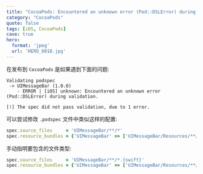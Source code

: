 ```yaml
---
title: "CocoaPods: Encountered an unknown error (Pod::DSLError) during validation"
category: "CocoaPods"
quote: false
tags: [iOS, CocoaPods]
cave: true
hero:
  format: 'jpeg'
  url: 'HERO_0018.jpg'
---
```

在发布到 `CocoaPods` 是如果遇到下面的问题:

```console
Validating podspec
 -> UIMessageBar (1.0.0)
    - ERROR | [iOS] unknown: Encountered an unknown error (Pod::DSLError) during validation.

[!] The spec did not pass validation, due to 1 error.
```

可以尝试修改 `.podspec` 文件中类似这样的配置:

```ruby
spec.source_files     = 'UIMessageBar/**/*'
spec.resource_bundles = {'UIMessageBar' => ['UIMessageBar/Resources/**/*']}
```

手动指明要包含的文件类型:

```ruby
spec.source_files     = 'UIMessageBar/**/*.{swift}'
spec.resource_bundles = {'UIMessageBar' => ['UIMessageBar/Resources/**/*.{xib,png}']}
```
